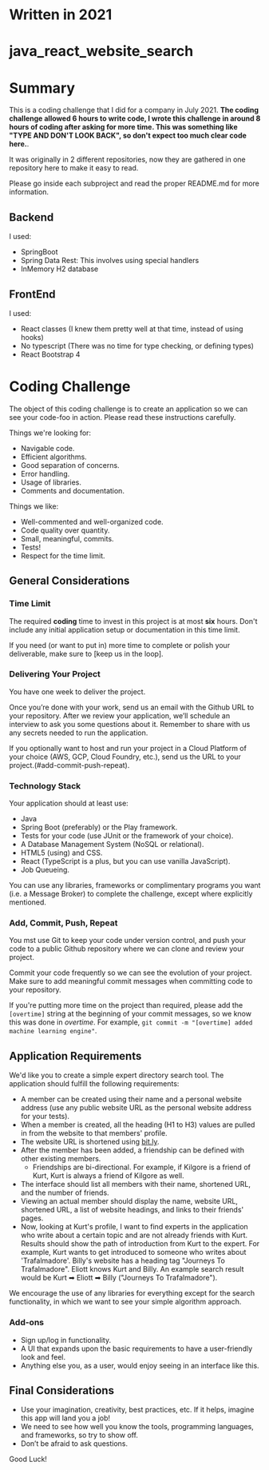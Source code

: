 # Written in 2021
# java_react_website_search

# Summary
This is a coding challenge that I did for a company in July 2021. 
**The coding challenge allowed 6 hours to write code, I wrote this challenge in around 8 hours of coding after asking for more time. This was something like "TYPE AND DON'T LOOK BACK", so don't expect too much clear code here.**.

It was originally in 2 different repositories, now they are gathered in one repository here to make it easy to read.

Please go inside each subproject and read the proper README.md for more information.

## Backend
I used:
* SpringBoot
* Spring Data Rest:  This involves using special handlers
* InMemory H2 database

## FrontEnd
I used:
* React classes (I knew them pretty well at that time, instead of using hooks)
* No typescript (There was no time for type checking, or defining types)
* React Bootstrap 4



# Coding Challenge

The object of this coding challenge is to create an application so we can see your code-foo in action.
Please read these instructions carefully.

Things we're looking for:

* Navigable code.
* Efficient algorithms.
* Good separation of concerns.
* Error handling.
* Usage of libraries.
* Comments and documentation.

Things we like:

* Well-commented and well-organized code.
* Code quality over quantity.
* Small, meaningful, commits.
* Tests!
* Respect for the time limit.

## General Considerations

### Time Limit

The required **coding** time to invest in this project is at most **six** hours. Don't include any initial application setup or documentation in this time limit.

If you need (or want to put in) more time to complete or polish your deliverable, make sure to [keep us in the loop].

### Delivering Your Project

You have one week to deliver the project.

Once you’re done with your work, send us an email with the Github URL to your repository. After we review your application, we’ll schedule an interview to ask you some questions about it. Remember to share with us any secrets needed to run the application.

If you optionally want to host and run your project in a Cloud Platform of your choice (AWS, GCP, Cloud Foundry, etc.), send us the URL to your project.(#add-commit-push-repeat).

### Technology Stack

Your application should at least use:

* Java
* Spring Boot (preferably) or the Play framework.
* Tests for your code (use JUnit or the framework of your choice).
* A Database Management System (NoSQL or relational).
* HTML5 (using) and CSS.
* React (TypeScript is a plus, but you can use vanilla JavaScript).
* Job Queueing.

You can use any libraries, frameworks or complimentary programs you want (i.e. a Message Broker) to complete the challenge, except where explicitly mentioned.

### Add, Commit, Push, Repeat

You mst use Git to keep your code under version control, and push your code to a public Github repository where we can clone and review your project.

Commit your code frequently so we can see the evolution of your project. Make sure to add meaningful commit messages when committing code to your repository.

If you're putting more time on the project than required, please add the `[overtime]` string at the beginning of your commit messages, so we know this was done in _overtime_. For example, `git commit -m "[overtime] added machine learning engine"`.

## Application Requirements

We'd like you to create a simple expert directory search tool. The application should fulfill the following requirements:

* A member can be created using their name and a personal website address (use any public website URL as the personal website address for your tests).
* When a member is created, all the heading (H1 to H3) values are pulled in from the website to that members' profile.
* The website URL is shortened using [bit.ly](https://bit.ly).
* After the member has been added, a friendship can be defined with other existing members.
  * Friendships are bi-directional. For example, if Kilgore is a friend of Kurt, Kurt is always a friend of Kilgore as well.
* The interface should list all members with their name, shortened URL, and the number of friends.
* Viewing an actual member should display the name, website URL, shortened URL, a list of website headings, and links to their friends' pages.
* Now, looking at Kurt's profile, I want to find experts in the application who write about a certain topic and are not already friends with Kurt. Results should show the path of introduction from Kurt to the expert. For example, Kurt wants to get introduced to someone who writes about 'Trafalmadore'. Billy's website has a heading tag "Journeys To Trafalmadore". Eliott knows Kurt and Billy. An example search result would be Kurt ➡ Eliott ➡ Billy ("Journeys To Trafalmadore").

We encourage the use of any libraries for everything except for the search functionality, in which we want to see your simple algorithm approach.

### Add-ons

* Sign up/log in functionality.
* A UI that expands upon the basic requirements to have a user-friendly look and feel.
* Anything else you, as a user, would enjoy seeing in an interface like this.

## Final Considerations

* Use your imagination, creativity, best practices, etc. If it helps, imagine this app will land you a job!
* We need to see how well you know the tools, programming languages, and frameworks, so try to show off.
* Don’t be afraid to ask questions.

Good Luck!
